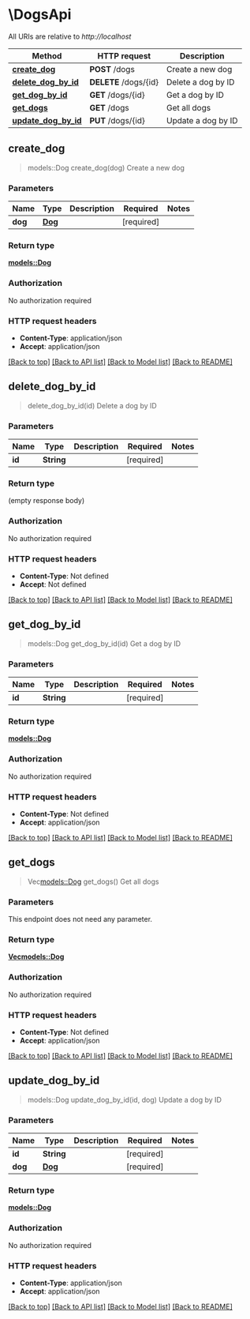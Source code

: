 # \DogsApi

All URIs are relative to *http://localhost*

Method | HTTP request | Description
------------- | ------------- | -------------
[**create_dog**](DogsApi.md#create_dog) | **POST** /dogs | Create a new dog
[**delete_dog_by_id**](DogsApi.md#delete_dog_by_id) | **DELETE** /dogs/{id} | Delete a dog by ID
[**get_dog_by_id**](DogsApi.md#get_dog_by_id) | **GET** /dogs/{id} | Get a dog by ID
[**get_dogs**](DogsApi.md#get_dogs) | **GET** /dogs | Get all dogs
[**update_dog_by_id**](DogsApi.md#update_dog_by_id) | **PUT** /dogs/{id} | Update a dog by ID



## create_dog

> models::Dog create_dog(dog)
Create a new dog

### Parameters


Name | Type | Description  | Required | Notes
------------- | ------------- | ------------- | ------------- | -------------
**dog** | [**Dog**](Dog.md) |  | [required] |

### Return type

[**models::Dog**](Dog.md)

### Authorization

No authorization required

### HTTP request headers

- **Content-Type**: application/json
- **Accept**: application/json

[[Back to top]](#) [[Back to API list]](../README.md#documentation-for-api-endpoints) [[Back to Model list]](../README.md#documentation-for-models) [[Back to README]](../README.md)


## delete_dog_by_id

> delete_dog_by_id(id)
Delete a dog by ID

### Parameters


Name | Type | Description  | Required | Notes
------------- | ------------- | ------------- | ------------- | -------------
**id** | **String** |  | [required] |

### Return type

 (empty response body)

### Authorization

No authorization required

### HTTP request headers

- **Content-Type**: Not defined
- **Accept**: Not defined

[[Back to top]](#) [[Back to API list]](../README.md#documentation-for-api-endpoints) [[Back to Model list]](../README.md#documentation-for-models) [[Back to README]](../README.md)


## get_dog_by_id

> models::Dog get_dog_by_id(id)
Get a dog by ID

### Parameters


Name | Type | Description  | Required | Notes
------------- | ------------- | ------------- | ------------- | -------------
**id** | **String** |  | [required] |

### Return type

[**models::Dog**](Dog.md)

### Authorization

No authorization required

### HTTP request headers

- **Content-Type**: Not defined
- **Accept**: application/json

[[Back to top]](#) [[Back to API list]](../README.md#documentation-for-api-endpoints) [[Back to Model list]](../README.md#documentation-for-models) [[Back to README]](../README.md)


## get_dogs

> Vec<models::Dog> get_dogs()
Get all dogs

### Parameters

This endpoint does not need any parameter.

### Return type

[**Vec<models::Dog>**](Dog.md)

### Authorization

No authorization required

### HTTP request headers

- **Content-Type**: Not defined
- **Accept**: application/json

[[Back to top]](#) [[Back to API list]](../README.md#documentation-for-api-endpoints) [[Back to Model list]](../README.md#documentation-for-models) [[Back to README]](../README.md)


## update_dog_by_id

> models::Dog update_dog_by_id(id, dog)
Update a dog by ID

### Parameters


Name | Type | Description  | Required | Notes
------------- | ------------- | ------------- | ------------- | -------------
**id** | **String** |  | [required] |
**dog** | [**Dog**](Dog.md) |  | [required] |

### Return type

[**models::Dog**](Dog.md)

### Authorization

No authorization required

### HTTP request headers

- **Content-Type**: application/json
- **Accept**: application/json

[[Back to top]](#) [[Back to API list]](../README.md#documentation-for-api-endpoints) [[Back to Model list]](../README.md#documentation-for-models) [[Back to README]](../README.md)

